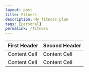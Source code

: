 ```yaml
---
layout: post
title: Fitness
description: My fitness plan
tags: [personal]
permalink: /fitness
---
```



| First Header  | Second Header |
| ------------- | ------------- |
| Content Cell  | Content Cell  |
| Content Cell  | Content Cell  |
